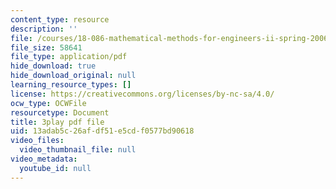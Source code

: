 ```yaml
---
content_type: resource
description: ''
file: /courses/18-086-mathematical-methods-for-engineers-ii-spring-2006/13adab5c26afdf51e5cdf0577bd90618_94nmfDkTL-E.pdf
file_size: 58641
file_type: application/pdf
hide_download: true
hide_download_original: null
learning_resource_types: []
license: https://creativecommons.org/licenses/by-nc-sa/4.0/
ocw_type: OCWFile
resourcetype: Document
title: 3play pdf file
uid: 13adab5c-26af-df51-e5cd-f0577bd90618
video_files:
  video_thumbnail_file: null
video_metadata:
  youtube_id: null
---
```

